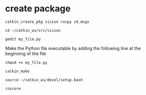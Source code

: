 # create package

```Shell
catkin_create_pkg vision rospy sd_msgs
```

```Shell
cd ~/catkin_ws/src/vision
```

```Shell
gedit my_file.py
```

Make the Python file executable by adding the following line at the beginning of the file

```Shell
chmod +x my_file.py
```

```Shell
catkin_make
```

```Shell
source ~/catkin_ws/devel/setup.bash
```

```Shell
roscore
```
